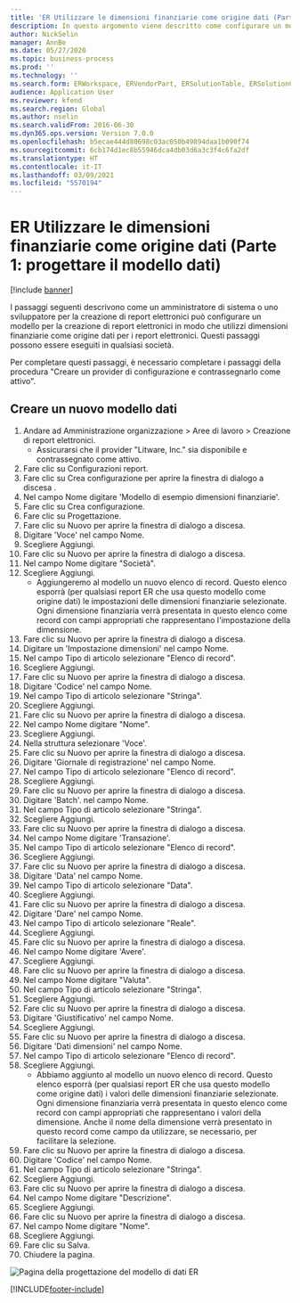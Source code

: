 ```yaml
---
title: 'ER Utilizzare le dimensioni finanziarie come origine dati (Parte 1: progettare il modello dati)'
description: In questo argomento viene descritto come configurare un modello di Creazione di report elettronici (ER) per utilizzare le dimensioni finanziarie come origine dati per i report ER. (Parte 1)
author: NickSelin
manager: AnnBe
ms.date: 05/27/2020
ms.topic: business-process
ms.prod: ''
ms.technology: ''
ms.search.form: ERWorkspace, ERVendorPart, ERSolutionTable, ERSolutionCreateDropDialog, ERDataModelDesigner, ERDataModelContentsItemCreationDialog
audience: Application User
ms.reviewer: kfend
ms.search.region: Global
ms.author: nselin
ms.search.validFrom: 2016-06-30
ms.dyn365.ops.version: Version 7.0.0
ms.openlocfilehash: b5ecae444d80698c03ac050b49894daa1b090f74
ms.sourcegitcommit: 6cb174d1ec8b55946dca4db03d6a3c3f4c6fa2df
ms.translationtype: HT
ms.contentlocale: it-IT
ms.lasthandoff: 03/09/2021
ms.locfileid: "5570194"
---
```

# <a name="er-use-financial-dimensions-as-a-data-source-part-1---design-data-model"></a>ER Utilizzare le dimensioni finanziarie come origine dati (Parte 1: progettare il modello dati)

[!include [banner](../../includes/banner.md)]

I passaggi seguenti descrivono come un amministratore di sistema o uno sviluppatore per la creazione di report elettronici può configurare un modello per la creazione di report elettronici in modo che utilizzi dimensioni finanziarie come origine dati per i report elettronici. Questi passaggi possono essere eseguiti in qualsiasi società.

Per completare questi passaggi, è necessario completare i passaggi della procedura "Creare un provider di configurazione e contrassegnarlo come attivo".


## <a name="create-a-new-data-model"></a>Creare un nuovo modello dati
1. Andare ad Amministrazione organizzazione > Aree di lavoro > Creazione di report elettronici.
    * Assicurarsi che il provider "Litware, Inc." sia disponibile e contrassegnato come attivo.  
2. Fare clic su Configurazioni report.
3. Fare clic su Crea configurazione per aprire la finestra di dialogo a discesa .
4. Nel campo Nome digitare 'Modello di esempio dimensioni finanziarie'.
5. Fare clic su Crea configurazione.
6. Fare clic su Progettazione.
7. Fare clic su Nuovo per aprire la finestra di dialogo a discesa.
8. Digitare 'Voce' nel campo Nome.
9. Scegliere Aggiungi.
10. Fare clic su Nuovo per aprire la finestra di dialogo a discesa.
11. Nel campo Nome digitare "Società".
12. Scegliere Aggiungi.
    * Aggiungeremo al modello un nuovo elenco di record. Questo elenco esporrà (per qualsiasi report ER che usa questo modello come origine dati) le impostazioni delle dimensioni finanziarie selezionate. Ogni dimensione finanziaria verrà presentata in questo elenco come record con campi appropriati che rappresentano l'impostazione della dimensione.  
13. Fare clic su Nuovo per aprire la finestra di dialogo a discesa.
14. Digitare un 'Impostazione dimensioni' nel campo Nome.
15. Nel campo Tipo di articolo selezionare "Elenco di record".
16. Scegliere Aggiungi.
17. Fare clic su Nuovo per aprire la finestra di dialogo a discesa.
18. Digitare 'Codice' nel campo Nome.
19. Nel campo Tipo di articolo selezionare "Stringa".
20. Scegliere Aggiungi.
21. Fare clic su Nuovo per aprire la finestra di dialogo a discesa.
22. Nel campo Nome digitare "Nome".
23. Scegliere Aggiungi.
24. Nella struttura selezionare 'Voce'.
25. Fare clic su Nuovo per aprire la finestra di dialogo a discesa.
26. Digitare 'Giornale di registrazione' nel campo Nome.
27. Nel campo Tipo di articolo selezionare "Elenco di record".
28. Scegliere Aggiungi.
29. Fare clic su Nuovo per aprire la finestra di dialogo a discesa.
30. Digitare 'Batch'. nel campo Nome.
31. Nel campo Tipo di articolo selezionare "Stringa".
32. Scegliere Aggiungi.
33. Fare clic su Nuovo per aprire la finestra di dialogo a discesa.
34. Nel campo Nome digitare 'Transazione'.
35. Nel campo Tipo di articolo selezionare "Elenco di record".
36. Scegliere Aggiungi.
37. Fare clic su Nuovo per aprire la finestra di dialogo a discesa.
38. Digitare 'Data' nel campo Nome.
39. Nel campo Tipo di articolo selezionare "Data".
40. Scegliere Aggiungi.
41. Fare clic su Nuovo per aprire la finestra di dialogo a discesa.
42. Digitare 'Dare' nel campo Nome.
43. Nel campo Tipo di articolo selezionare "Reale".
44. Scegliere Aggiungi.
45. Fare clic su Nuovo per aprire la finestra di dialogo a discesa.
46. Nel campo Nome digitare 'Avere'.
47. Scegliere Aggiungi.
48. Fare clic su Nuovo per aprire la finestra di dialogo a discesa.
49. Nel campo Nome digitare "Valuta".
50. Nel campo Tipo di articolo selezionare "Stringa".
51. Scegliere Aggiungi.
52. Fare clic su Nuovo per aprire la finestra di dialogo a discesa.
53. Digitare 'Giustificativo' nel campo Nome.
54. Scegliere Aggiungi.
55. Fare clic su Nuovo per aprire la finestra di dialogo a discesa.
56. Digitare 'Dati dimensioni' nel campo Nome.
57. Nel campo Tipo di articolo selezionare "Elenco di record".
58. Scegliere Aggiungi.
    * Abbiamo aggiunto al modello un nuovo elenco di record. Questo elenco esporrà (per qualsiasi report ER che usa questo modello come origine dati) i valori delle dimensioni finanziarie selezionate. Ogni dimensione finanziaria verrà presentata in questo elenco come record con campi appropriati che rappresentano i valori della dimensione. Anche il nome della dimensione verrà presentato in questo record come campo da utilizzare, se necessario, per facilitare la selezione.  
59. Fare clic su Nuovo per aprire la finestra di dialogo a discesa.
60. Digitare 'Codice' nel campo Nome.
61. Nel campo Tipo di articolo selezionare "Stringa".
62. Scegliere Aggiungi.
63. Fare clic su Nuovo per aprire la finestra di dialogo a discesa.
64. Nel campo Nome digitare "Descrizione".
65. Scegliere Aggiungi.
66. Fare clic su Nuovo per aprire la finestra di dialogo a discesa.
67. Nel campo Nome digitare "Nome".
68. Scegliere Aggiungi.
69. Fare clic su Salva.
70. Chiudere la pagina.

![Pagina della progettazione del modello di dati ER](../media/er-financial-dimensions-guides-data-model.png)



[!INCLUDE[footer-include](../../../../includes/footer-banner.md)]